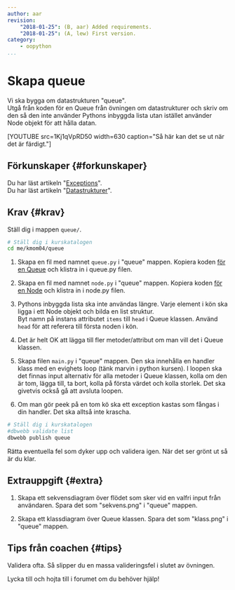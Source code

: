 ```yaml
---
author: aar
revision:
    "2018-01-25": (B, aar) Added requirements.
    "2018-01-25": (A, lew) First version.
category:
    - oopython
...
```

Skapa queue
===================================

Vi ska bygga om datastrukturen "queue".  
Utgå från koden för en Queue från övningen om datastrukturer och skriv om den så den inte använder Pythons inbyggda lista utan istället använder Node objekt för att hålla datan.

<!--more-->

[YOUTUBE src=1Kj1qVpRD50 width=630 caption="Så här kan det se ut när det är färdigt."]


Förkunskaper {#forkunskaper}
-----------------------

Du har läst artikeln "[Exceptions](kunskap/exceptions)".  
Du har läst artikeln "[Datastrukturer](kunskap/datastrukturer)".  



Krav {#krav}
-----------------------

Ställ dig i mappen `queue/`.

```bash
# Ställ dig i kurskatalogen
cd me/kmom04/queue
```

1. Skapa en fil med namnet `queue.py` i "queue" mappen. Kopiera koden [för en Queue](kunskap/datastrukturer#queue) och klistra in i queue.py filen.  

1. Skapa en fil med namnet `node.py` i "queue" mappen. Kopiera koden [för en Node](kunskap/datastrukturer#nod) och klistra in i node.py filen.  

1. Pythons inbyggda lista ska inte användas längre. Varje element i kön ska ligga i ett Node objekt och bilda en list struktur.  
Byt namn på instans attributet `items` till `head` i Queue klassen. Använd `head` för att referera till första noden i kön.  

1. Det är helt OK att lägga till fler metoder/attribut om man vill det i Queue klassen.

1. Skapa filen `main.py` i "queue" mappen. Den ska innehålla en handler klass med en evighets loop (tänk marvin i python kursen). I loopen ska det finnas input alternativ för alla metoder i Queue klassen, kolla om den är tom, lägga till, ta bort, kolla på första värdet och kolla storlek. Det ska givetvis också gå att avsluta loopen.

1. Om man gör peek på en tom kö ska ett exception kastas som fångas i din handler. Det ska alltså inte krascha.



```bash
# Ställ dig i kurskatalogen
#dbwebb validate list
dbwebb publish queue
```

Rätta eventuella fel som dyker upp och validera igen. När det ser grönt ut så är du klar.



Extrauppgift {#extra}
-----------------------

1. Skapa ett sekvensdiagram över flödet som sker vid en valfri input från användaren. Spara det som "sekvens.png" i "queue" mappen.

1. Skapa ett klassdiagram över Queue klassen. Spara det som "klass.png" i "queue" mappen.

Tips från coachen {#tips}
-----------------------

Validera ofta. Så slipper du en massa valideringsfel i slutet av övningen.

Lycka till och hojta till i forumet om du behöver hjälp!
